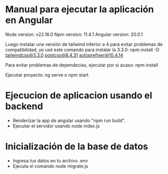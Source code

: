 # Manual para ejecutar la aplicación en Angular


Node version: v22.16.0
Npm version: 11.4.1
Angular version: 20.0.1

Luego instalar una versión de tailwind inferior a 4 para evitar problemas de compatibilidad, yo usé este comando para instalar la 3.3.0:
npm install -D tailwindcss@3.3.0 postcss@8.4.31 autoprefixer@10.4.14

Para evitar problemas de dependecias, ejecutar por si acaso:
npm install


Ejecutar proyecto: ng serve o npm start

# Ejecucion de aplicacion usando el backend

- Renderizar la app de angular usando "npm run build".
- Ejecutar el servidor usando node index.js

# Inicialización de la base de datos

- Ingresa tus datos en tu archivo .env
- Ejecuta el comando node migrate.js
